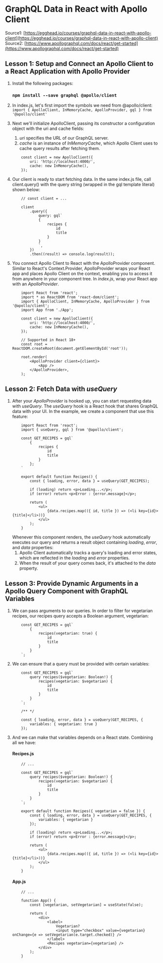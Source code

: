 # GraphQL Data in React with Apollo Client
Source1: [https://egghead.io/courses/graphql-data-in-react-with-apollo-client](https://egghead.io/courses/graphql-data-in-react-with-apollo-client)
Source2: [https://www.apollographql.com/docs/react/get-started](https://www.apollographql.com/docs/react/get-started)

## Lesson 1: Setup and Connect an Apollo Client to a React Application with Apollo Provider

1. Install the following packages:
    ### `npm install --save graphql @apollo/client`

2. In index.js, let's first import the symbols we need from @apollo/client:
    `import { ApolloClient, InMemoryCache, ApolloProvider, gql } from '@apollo/client'`

3. Next we'll initialize ApolloClient, passing its constructor a configuration object with the uri and cache fields:
    1. *uri* specifies the URL of our GraphQL server.
    2. *cache* is an instance of *InMemoryCache*, which Apollo Client uses to cache query results after fetching them.
    ```
        const client = new ApolloClient({
            uri: 'http://localhost:4000/',
            cache: new InMemoryCache(),
        });
    ```

4.  Our client is ready to start fetching data. In the same index.js file, call client.query() with the query string (wrapped in the gql template literal) shown below:
    ```
        // const client = ...

        client
            .query({
                query: gql`
                {
                    recipes {
                        id
                        title
                    }
                }
                `,
            })
            .then((result) => console.log(result));
    ```

5. You connect Apollo Client to React with the ApolloProvider component. Similar to React's Context.Provider, ApolloProvider wraps your React app and places Apollo Client on the context, enabling you to access it from anywhere in your component tree. In *index.js*, wrap your React app with an *ApolloProvider*.
    ```
        import React from 'react';
        import * as ReactDOM from 'react-dom/client';
        import { ApolloClient, InMemoryCache, ApolloProvider } from '@apollo/client';
        import App from './App';

        const client = new ApolloClient({
            uri: 'http://localhost:4000/',
            cache: new InMemoryCache(),
        });

        // Supported in React 18+
        const root = ReactDOM.createRoot(document.getElementById('root'));

        root.render(
            <ApolloProvider client={client}>
                <App />
            </ApolloProvider>,
        );
    ```

## Lesson 2: Fetch Data with *useQuery*

1. After your *ApolloProvider* is hooked up, you can start requesting data with *useQuery*. The *useQuery* hook is a React hook that shares GraphQL data with your UI. In the example, we create a component that use this feature:
    ```
        import React from 'react';
        import { useQuery, gql } from '@apollo/client';

        const GET_RECIPES = gql`
            {
                recipes {
                    id
                    title
                }
            };
        `

        export default function Recipes() {
            const { loading, error, data } = useQuery(GET_RECIPES);

            if (loading) return <p>Loading...</p>;
            if (error) return <p>Error : {error.message}</p>;

            return (
                <ul>
                    {data.recipes.map(({ id, title }) => (<li key={id}>{title}</li>))}
                </ul>
            );
        }
    ```
    Whenever this component renders, the *useQuery* hook automatically executes our query and returns a result object containing *loading*, *error*, and *data* properties:
    1. Apollo Client automatically tracks a query's loading and error states, which are reflected in the *loading* and *error* properties.
    2. When the result of your query comes back, it's attached to the *data* property.

## Lesson 3: Provide Dynamic Arguments in a Apollo Query Component with GraphQL Variables

1. We can pass arguments to our queries. In order to filter for vegetarian recipes, our recipes query accepts a Boolean argument, vegetarian:
    ```
        const GET_RECIPES = gql`
            {
                recipes(vegetarian: true) {
                    id
                    title
                }
            }
        `;
    ```

2. We can ensure that a query must be provided with certain variables:
    ```
        const GET_RECIPES = gql`
            query recipes($vegetarian: Boolean!) {
                recipes(vegetarian: $vegetarian) {
                    id
                    title
                }
            }
        `;

        /** */

        const { loading, error, data } = useQuery(GET_RECIPES, {
            variables: { vegetarian: true }
        });
    ```

3. And we can make that variables depends on a React state. Combining all we have:
    #### Recipes.js
    ```
        // ...

        const GET_RECIPES = gql`
            query recipes($vegetarian: Boolean!) {
                recipes(vegetarian: $vegetarian) {
                    id
                    title
                }
            }
        `;

        export default function Recipes({ vegetarian = false }) {
            const { loading, error, data } = useQuery(GET_RECIPES, {
                variables: { vegetarian }
            });

            if (loading) return <p>Loading...</p>;
            if (error) return <p>Error : {error.message}</p>;

            return (
                <ul>
                    {data.recipes.map(({ id, title }) => (<li key={id}>{title}</li>))}
                </ul>
            );
        }
    ```

    #### App.js
    ```
        // ...

        function App() {
            const [vegetarian, setVegetarian] = useState(false);

            return (
                <div>
                    <label>
                        Vegetarian?
                        <input type="checkbox" value={vegetarian} onChange={e => setVegetarian(e.target.checked)} />
                    </label>
                    <Recipes vegetarian={vegetarian} />
                </div>
            );
        }
    ```